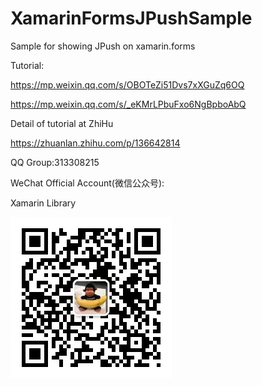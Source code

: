 # XamarinFormsJPushSample
Sample for showing JPush on xamarin.forms 

Tutorial:

https://mp.weixin.qq.com/s/OBOTeZi51Dvs7xXGuZq6OQ

https://mp.weixin.qq.com/s/_eKMrLPbuFxo6NgBpboAbQ

Detail of tutorial at ZhiHu

https://zhuanlan.zhihu.com/p/136642814

QQ Group:313308215

WeChat Official Account(微信公众号):

Xamarin Library

<img src="https://github.com/jingliancui/DotNetJPushSample/blob/master/Images/wechatqrcode.jpg?raw=true"/>

